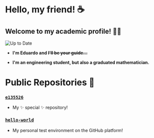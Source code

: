 # Hello, my friend! :coffee:

## Welcome to my academic  profile! :raising_hand_man:

![Up to Date](https://github.com/ikatyang/emoji-cheat-sheet/workflows/Up%20to%20Date/badge.svg)

- __I'm Eduardo and ~~I'll be your guide...~~__

- __I'm an engineering student, but also a graduated mathematician.__ 

# Public Repositories :briefcase:

### [`e135526`](https://github.com/e135526/e135526)
- My ✨ special ✨ repository!

### [`hello-world`](https://github.com/e135526/hello-world)
- My personal test environment on the GitHub platform!

<!---
e135526/e135526 is a ✨ special ✨ repository because its `README.md` (this file) appears on my GitHub profile!
--->
